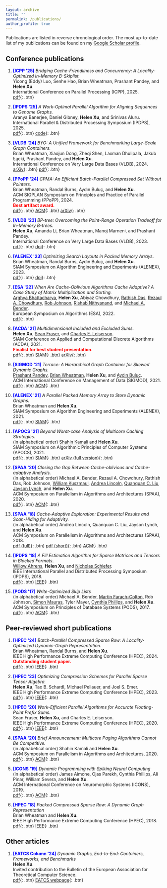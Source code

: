 ```yaml
---
layout: archive
title: ""
permalink: /publications/
author_profile: true
---
```


Publications are listed in reverse chronological order. The most up-to-date list of my publications can be found on my [Google Scholar profile](https://scholar.google.com/citations?user=ZcguQt4AAAAJ&hl=en).

## Conference publications
1. <span style="color:blue">**[ICPP '25]**</span> *Bridging Cache-Friendliness and Concurrency: A Locality-Optimized In-Memory B-Skiplist.*      
Yicong (Eddy) Luo, Senhe Hao, Brian Wheatman, Prashant Pandey, and **Helen Xu**.     
International Conference on Parallel Processing (ICPP), 2025.        
[pdf](https://itshelenxu.github.io/files/papers/bskip-draft.pdf){: .btn}

1. <span style="color:blue">**[IPDPS '25]**</span> *A Work-Optimal Parallel Algorithm for Aligning
Sequences to Genome Graphs.*      
Aranya Banerjee, Daniel Gibney, **Helen Xu**, and Srinivas Aluru.     
International Parallel & Distributed Processing Symposium (IPDPS), 2025.        
[pdf](https://itshelenxu.github.io/files/papers/alignment-ipdps-25.pdf){: .btn} [code](https://github.com/ParBLiSS/ParSGA){: .btn}

1. <span style="color:blue">**[VLDB '24]**</span> *BYO: A Unified Framework for Benchmarking Large-Scale Graph Containers.*      
Brian Wheatman, Xiaojun Dong, Zheqi Shen, Laxman Dhulipala, Jakub Łącki, Prashant Pandey, and **Helen Xu**.     
International Conference on Very Large Data Bases (VLDB), 2024.     
[arXiv](https://arxiv.org/abs/2405.11671){: .btn} [pdf](https://vldb.org/pvldb/vol17/p2307-wheatman.pdf){: .btn} 

1. <span style="color:blue">**[PPoPP '24]**</span> *CPMA: An Efficient Batch-Parallel Compressed Set Without Pointers.*      
Brian Wheatman, Randal Burns, Aydın Buluç, and **Helen Xu**.     
ACM SIGPLAN Symposium on Principles and Practice of Parallel Programming (PPoPP), 2024.      
<span style="color:red">**Best artifact award.**</span>     
[pdf](https://itshelenxu.github.io/files/papers/cpma-ppopp-24.pdf){: .btn} [ACM](https://dl.acm.org/doi/abs/10.1145/3627535.3638492){: .btn} [arXiv](https://arxiv.org/abs/2305.05055){: .btn}

1. <span style="color:blue">**[VLDB '23]**</span> *BP-tree: Overcoming the Point-Range Operation Tradeoff for In-Memory B-trees.*      
**Helen Xu**, Amanda Li, Brian Wheatman, Manoj Marneni, and Prashant Pandey.     
International Conference on Very Large Data Bases (VLDB), 2023.     
[pdf](https://itshelenxu.github.io/files/papers/bptree-vldb-23.pdf){: .btn} [doi](https://dl.acm.org/doi/10.14778/3611479.3611502){: .btn}

1. <span style="color:blue">**[ALENEX '23]**</span> *Optimizing Search Layouts in Packed Memory Arrays.*      
Brian Wheatman, Randal Burns, Aydın Buluç, and **Helen Xu**.     
SIAM Symposium on Algorithm Engineering and Experiments (ALENEX), 2023.     
[pdf](https://itshelenxu.github.io/files/papers/spma-alenex-23.pdf){: .btn} [doi](https://doi.org/10.1137/1.9781611977561.ch13){: .btn}

1. <span style="color:blue">**[ESA '22]**</span> *When Are Cache-Oblivious Algorithms Cache Adaptive? A Case Study of Matrix Multiplication and Sorting.*      
[Arghya Bhattacharya](https://www3.cs.stonybrook.edu/~argbhattacha/), 
**Helen Xu**, 
Abiyaz Chowdhury, 
[Rathish Das](https://www.csc.liv.ac.uk/~rathish/), 
[Rezaul A. Chowdhury](https://www3.cs.stonybrook.edu/~rezaul/), 
[Rob Johnson](https://scholar.google.com/citations?user=YYcTN2EAAAAJ&hl=en), 
[Rishab Nithyanand](https://cs.uiowa.edu/people/rishab-nithyanand), 
and [Michael A. Bender](https://www3.cs.stonybrook.edu/~bender/).      
European Symposium on Algorithms (ESA), 2022.     
[pdf](https://itshelenxu.github.io/files/papers/ca-esa-22.pdf){: .btn}

1. <span style="color:blue">**[ACDA '21]**</span> *Multidimensional  Included and Excluded Sums.*      
**Helen Xu**, [Sean Fraser](https://scholar.google.com/citations?user=6bQ_1psAAAAJ&hl=en), and [Charles E. Leiserson](https://people.csail.mit.edu/cel/).      
SIAM Conference on Applied and Computational Discrete Algorithms (ACDA),  2021.     
<span style="color:red">**Finalist for best student presentation.**</span>     
[pdf](https://itshelenxu.github.io/files/papers/exsums-full.pdf){: .btn} [SIAM](https://epubs.siam.org/doi/10.1137/1.9781611976830.17){: .btn} [arXiv](https://arxiv.org/abs/2106.00124){: .btn} 

1. <span style="color:blue">**[SIGMOD '21]**</span> *Terrace: A Hierarchical Graph Container for Skewed Dynamic Graphs.*     
[Prashant Pandey](https://prashantpandey.github.io/), [Brian Wheatman](https://brianwheatman.com/), **Helen Xu**, and [Aydın Buluç](https://people.eecs.berkeley.edu/~aydin/).     
ACM International Conference on Management of Data (SIGMOD), 2021.     
[pdf](https://itshelenxu.github.io/files/papers/terrace-sigmod-21.pdf){: .btn} [ACM](https://dl.acm.org/doi/10.1145/3448016.3457313){: .btn}

1. <span style="color:blue">**[ALENEX '21]**</span> *A Parallel Packed Memory Array to Store Dynamic Graphs.*        
Brian Wheatman and **Helen Xu**.     
SIAM Symposium on Algorithm Engineering and Experiments (ALENEX), 2021.     
[pdf](https://itshelenxu.github.io/files/papers/ppcsr-alenex-21.pdf){: .btn}  [SIAM](https://epubs.siam.org/doi/10.1137/1.9781611976472.3){: .btn}

1. <span style="color:blue">**[APOCS '21]**</span> *Beyond Worst-case Analysis of Multicore Caching
  Strategies.*       
(in alphabetical order) [Shahin Kamali](https://www.eecs.yorku.ca/~kamalis/) and **Helen Xu**.     
SIAM Symposium on Algorithmic Principles of Computer Systems (APOCS), 2021.     
[pdf](https://itshelenxu.github.io/files/papers/paging-bwca-full.pdf){: .btn} [SIAM](https://epubs.siam.org/doi/abs/10.1137/1.9781611976489.1){: .btn} [arXiv (full version)](https://arxiv.org/abs/2011.02046){: .btn}

1. <span style="color:blue">**[SPAA '20]**</span> *Closing the Gap Between Cache-oblivious and Cache-adaptive Analysis.*     
(in alphabetical order) Michael
  A. Bender, Rezaul A. Chowdhury, Rathish Das, Rob Johnson, [William Kuszmaul](https://sites.google.com/site/williamkuszmaul),
  [Andrea Lincoln](https://sites.google.com/site/andrealiresume/), [Quanquan C. Liu](https://quanquancliu.com/), [Jayson Lynch](https://scholar.google.com/citations?user=vGN58VQAAAAJ&hl=en), and
  **Helen Xu**.      
ACM Symposium on Parallelism in Algorithms and Architectures (SPAA), 2020.      
[pdf](https://itshelenxu.github.io/files/papers/ca-spaa-20.pdf){: .btn} [ACM](https://dl.acm.org/doi/abs/10.1145/3350755.3400274){: .btn}

1. <span style="color:blue">**[SPAA '18]**</span> *Cache-Adaptive Exploration: Experimental Results and Scan-Hiding for Adaptivity.*     
(in alphabetical order)  Andrea Lincoln, Quanquan C. Liu, Jayson Lynch, and
  **Helen Xu**.      
ACM Symposium on Parallelism in Algorithms and Architectures (SPAA), 2018.      
[pdf (full)](https://itshelenxu.github.io/files/papers/ca-scan-hiding-full.pdf){: .btn} [pdf (short)](https://itshelenxu.github.io/files/papers/ca-spaa-18.pdf){: .btn} [ACM](https://dl.acm.org/doi/abs/10.1145/3210377.3210382){: .btn}

1. <span style="color:blue">**[IPDPS '18]**</span> *A Fill Estimation Algorithm for Sparse Matrices and Tensors in
  Blocked Formats*.     
[Willow Ahrens](http://willowahrens.io/), **Helen Xu**, and [Nicholas Schiefer](https://nicholasschiefer.com/).      
IEEE International Parallel and Distributed Processing Symposium (IPDPS), 2018.     
[pdf](https://itshelenxu.github.io/files/papers/phil-web.pdf){: .btn} [IEEE](https://ieeexplore.ieee.org/document/8425208?reload=true){: .btn}

1. <span style="color:blue">**[PODS '17]**</span> *Write-Optimized Skip
 Lists*      
(in alphabetical order) Michael A. Bender, [Martin Farach-Colton](https://people.cs.rutgers.edu/~farach/), Rob Johnson, [Simon Mauras](https://www.irif.fr/users/mauras/index), Tyler
 Mayer, [Cynthia Phillips](https://cfwebprod.sandia.gov/cfdocs/CompResearch/templates/insert/profile.cfm?caphill), and **Helen Xu**.       
ACM Symposium on Principles of Database Systems (PODS), 2017.     
[pdf](https://itshelenxu.github.io/files/papers/wosl-pods-17.pdf){: .btn} [ACM](https://dl.acm.org/doi/10.1145/3034786.3056117){: .btn}

## Peer-reviewed short publications
1. <span style="color:blue">**[HPEC '24]**</span> *Batch-Parallel Compressed Sparse Row: A Locality-Optimized Dynamic-Graph Representation.*      
Brian Wheatman, Randal Burns, and **Helen Xu**.     
IEEE High Performance Extreme Computing Conference (HPEC), 2024.      
<span style="color:red">**Outstanding student paper.**</span>     
[pdf](https://itshelenxu.github.io/files/papers/bpcsr-hpec-24.pdf){: .btn} [IEEE](https://ieeexplore.ieee.org/document/10938461){: .btn}

1. <span style="color:blue">**[HPEC '23]**</span> *Optimizing Compression Schemes for Parallel Sparse Tensor Algebra.*       
**Helen Xu**, Tao B. Schardl, Michael Pellauer, and Joel S. Emer.      
IEEE High Performance Extreme Computing Conference (HPEC), 2023.      
[pdf](https://itshelenxu.github.io/files/papers/compression-hpec-23.pdf){: .btn} [IEEE](https://ieeexplore.ieee.org/document/10125541){: .btn}

1. <span style="color:blue">**[HPEC '20]**</span> *Work-Efficient Parallel Algorithms for Accurate Floating-Point Prefix Sums.*       
Sean Fraser, **Helen Xu**, and Charles E. Leiserson.      
IEEE High Performance Extreme Computing Conference (HPEC), 2020.      
[pdf](https://itshelenxu.github.io/files/papers/prefix-hpec.pdf){: .btn} [IEEE](https://ieeexplore.ieee.org/document/9286240){: .btn}

1. <span style="color:blue">**[SPAA '20]**</span> *Brief Announcement: Multicore Paging Algorithms Cannot Be Competitive.*     
(in alphabetical order) Shahin Kamali and **Helen Xu**.     
ACM Symposium on Parallelism in Algorithms and Architectures, 2020.      
[pdf](https://itshelenxu.github.io/files/papers/paging-spaa-20.pdf){: .btn} [ACM](https://dl.acm.org/doi/10.1145/3350755.3400270){: .btn}

1. <span style="color:blue">**[ICONS '19]**</span> *Dynamic Programming with Spiking Neural Computing*        
(in alphabetical order) James Aimone, Ojas Parekh, Cynthia Phillips, Ali Pinar, William Severa, and **Helen Xu**.     
ACM International Conference on Neuromorphic Systems (ICONS), 2019.      
[pdf](https://itshelenxu.github.io/files/papers/nga-dp.pdf){: .btn} [ACM](https://dl.acm.org/doi/10.1145/3354265.3354285){: .btn}

1. <span style="color:blue">**[HPEC '18]**</span> *Packed Compressed Sparse Row: A Dynamic Graph Representation*        
Brian Wheatman and **Helen Xu**.      
IEEE High Performance Extreme Computing Conference (HPEC), 2018.      
[pdf](https://itshelenxu.github.io/files/papers/pcsr.pdf){: .btn} [IEEE](https://ieeexplore.ieee.org/abstract/document/8547566){: .btn}

## Other articles
1. <span style="color:blue">**[EATCS Column '24]**</span> *Dynamic Graphs, End-to-End: Containers, Frameworks, and Benchmarks*       
**Helen Xu**.     
Invited contribution to the Bulletin of the European Association for Theoretical Computer Science.      
[pdf](https://itshelenxu.github.io/files/papers/eatcs-column.pdf){: .btn} [EATCS webpage](http://bulletin.eatcs.org/index.php/beatcs/article/view/809){: .btn}
